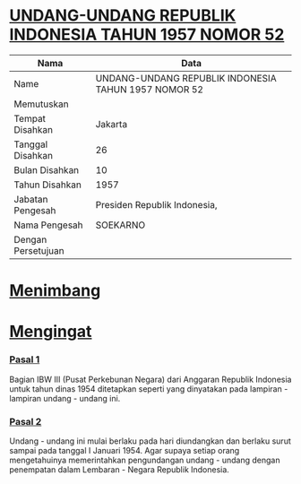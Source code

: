 # [UNDANG-UNDANG REPUBLIK INDONESIA TAHUN 1957 NOMOR 52](http://example.org/legal/document/uu/1957/52)

| Nama | Data |
| ------ | ----- |
|Name|UNDANG-UNDANG REPUBLIK INDONESIA TAHUN 1957 NOMOR 52|
|Memutuskan||
|Tempat Disahkan|Jakarta|
|Tanggal Disahkan|26|
|Bulan Disahkan|10|
|Tahun Disahkan|1957|
|Jabatan Pengesah|Presiden Republik Indonesia,|
|Nama Pengesah|SOEKARNO|
|Dengan Persetujuan||
# [Menimbang](http://example.org/legal/document/uu/1957/52/menimbang)

# [Mengingat](http://example.org/legal/document/uu/1957/52/mengingat)


### [Pasal 1](http://example.org/legal/document/uu/1957/52/pasal/0001)
Bagian IBW III (Pusat Perkebunan Negara) dari Anggaran Republik Indonesia untuk tahun dinas 1954 ditetapkan seperti yang dinyatakan pada lampiran - lampiran undang - undang ini.


### [Pasal 2](http://example.org/legal/document/uu/1957/52/pasal/0002)
Undang - undang ini mulai berlaku pada hari diundangkan dan berlaku surut sampai pada tanggal I Januari 1954. Agar supaya setiap orang mengetahuinya memerintahkan pengundangan undang - undang dengan penempatan dalam Lembaran - Negara Republik Indonesia.
